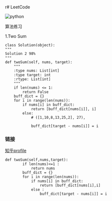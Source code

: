 r# LeetCode

![python](https://img.shields.io/badge/python-3.5-ff69b4.svg)

算法练习

1.Two Sum 

    class Solution(object):
    """
    Solution 2 98%
    """
    def twoSum(self, nums, target):
        """
        :type nums: List[int]
        :type target: int
        :rtype: List[int]
        """
        if len(nums) <= 1:
            return False
        buff_dict = {}
        for i in range(len(nums)):
            if nums[i] in buff_dict:
                return [buff_dict[nums[i]], i]
            else:
                # ([1,10,8,13,25,2], 27),
    
                buff_dict[target - nums[i]] = i

### 链接 

[知乎profile](https://www.zhihu.com/people/zhang-yuan-bo-76/activities)


    def twoSum(self,nums,target):
            if len(nums)<=1 :
                return nums
            buff_dict = {}
            for i in range(len(nums)): 
                if nums[i] in buff_dict: 
                    return [buff_dict[nums[i],i]
                else : 
                    buff_dict[target - nums[i]] = i 

